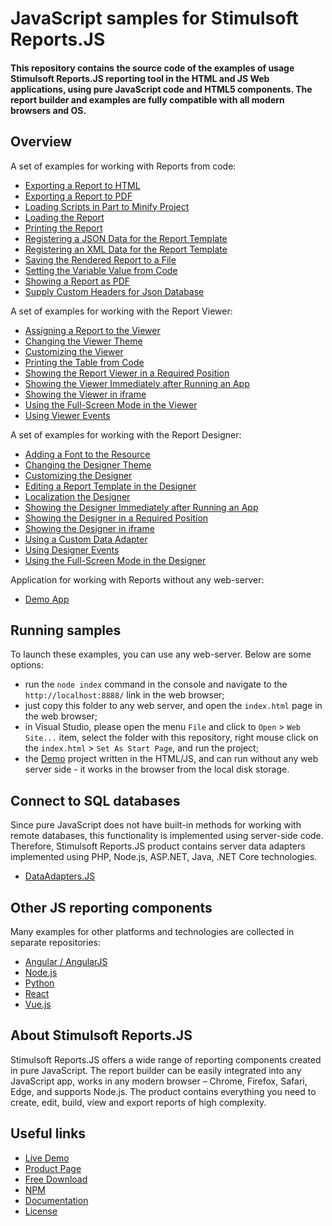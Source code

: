 # JavaScript samples for Stimulsoft Reports.JS

#### This repository contains the source code of the examples of usage Stimulsoft Reports.JS reporting tool in the HTML and JS Web applications, using pure JavaScript code and HTML5 components. The report builder and examples are fully compatible with all modern browsers and OS.

## Overview
A set of examples for working with Reports from code:
* [Exporting a Report to HTML](https://github.com/stimulsoft/Samples-Reports.JS-for-HTML/blob/main/Working%20with%20Report/Exporting%20a%20Report%20to%20HTML.html)
* [Exporting a Report to PDF](https://github.com/stimulsoft/Samples-Reports.JS-for-HTML/blob/main/Working%20with%20Report/Exporting%20a%20Report%20to%20PDF.html)
* [Loading Scripts in Part to Minify Project](https://github.com/stimulsoft/Samples-Reports.JS-for-HTML/blob/main/Working%20with%20Report/Loading%20Scripts%20in%20Part%20to%20Minify%20Project.html)
* [Loading the Report](https://github.com/stimulsoft/Samples-Reports.JS-for-HTML/blob/main/Working%20with%20Report/Loading%20the%20Report.html)
* [Printing the Report](https://github.com/stimulsoft/Samples-Reports.JS-for-HTML/blob/main/Working%20with%20Report/Printing%20the%20Report.html)
* [Registering a JSON Data for the Report Template](https://github.com/stimulsoft/Samples-Reports.JS-for-HTML/blob/main/Working%20with%20Report/Registering%20a%20JSON%20Data%20for%20the%20Report%20Template.html)
* [Registering an XML Data for the Report Template](https://github.com/stimulsoft/Samples-Reports.JS-for-HTML/blob/main/Working%20with%20Report/Registering%20an%20XML%20Data%20for%20the%20Report%20Template.html)
* [Saving the Rendered Report to a File](https://github.com/stimulsoft/Samples-Reports.JS-for-HTML/blob/main/Working%20with%20Report/Saving%20the%20Rendered%20Report%20to%20a%20File.html)
* [Setting the Variable Value from Code](https://github.com/stimulsoft/Samples-Reports.JS-for-HTML/blob/main/Working%20with%20Report/Setting%20the%20Variable%20Value%20from%20Code.html)
* [Showing a Report as PDF](https://github.com/stimulsoft/Samples-Reports.JS-for-HTML/blob/main/Working%20with%20Report/Showing%20a%20Report%20as%20PDF.html)
* [Supply Custom Headers for Json Database](https://github.com/stimulsoft/Samples-Reports.JS-for-HTML/blob/main/Working%20with%20Report/Supply%20Custom%20Headers%20for%20Json%20Database.html)
  
A set of examples for working with the Report Viewer:
* [Assigning a Report to the Viewer](https://github.com/stimulsoft/Samples-Reports.JS-for-HTML/blob/main/Working%20with%20Viewer/Assigning%20a%20Report%20to%20the%20Viewer.html)
* [Changing the Viewer Theme](https://github.com/stimulsoft/Samples-Reports.JS-for-HTML/blob/main/Working%20with%20Viewer/Changing%20the%20Viewer%20Theme.html)
* [Customizing the Viewer](https://github.com/stimulsoft/Samples-Reports.JS-for-HTML/blob/main/Working%20with%20Viewer/Customizing%20the%20Viewer.html)
* [Printing the Table from Code](https://github.com/stimulsoft/Samples-Reports.JS-for-HTML/blob/main/Working%20with%20Viewer/Printing%20the%20Table%20from%20Code.html)
* [Showing the Report Viewer in a Required Position](https://github.com/stimulsoft/Samples-Reports.JS-for-HTML/blob/main/Working%20with%20Viewer/Showing%20the%20Report%20Viewer%20in%20a%20Required%20Position.html)
* [Showing the Viewer Immediately after Running an App](https://github.com/stimulsoft/Samples-Reports.JS-for-HTML/blob/main/Working%20with%20Viewer/Showing%20the%20Viewer%20Immediately%20after%20Running%20an%20App.html)
* [Showing the Viewer in iframe](https://github.com/stimulsoft/Samples-Reports.JS-for-HTML/blob/main/Working%20with%20Viewer/Showing%20the%20Viewer%20in%20iframe.html)
* [Using the Full-Screen Mode in the Viewer](https://github.com/stimulsoft/Samples-Reports.JS-for-HTML/blob/main/Working%20with%20Viewer/Using%20the%20Full-Screen%20Mode%20in%20the%20Viewer.html)
* [Using Viewer Events](https://github.com/stimulsoft/Samples-Reports.JS-for-HTML/blob/main/Working%20with%20Viewer/Using%20Viewer%20Events.html)
  
A set of examples for working with the Report Designer:
* [Adding a Font to the Resource](https://github.com/stimulsoft/Samples-Reports.JS-for-HTML/blob/main/Working%20with%20Designer/Adding%20a%20Font%20to%20the%20Resource.html)
* [Changing the Designer Theme](https://github.com/stimulsoft/Samples-Reports.JS-for-HTML/blob/main/Working%20with%20Designer/Changing%20the%20Designer%20Theme.html)
* [Customizing the Designer](https://github.com/stimulsoft/Samples-Reports.JS-for-HTML/blob/main/Working%20with%20Designer/Customizing%20the%20Designer.html)
* [Editing a Report Template in the Designer](https://github.com/stimulsoft/Samples-Reports.JS-for-HTML/blob/main/Working%20with%20Designer/Editing%20a%20Report%20Template%20in%20the%20Designer.html)
* [Localization the Designer](https://github.com/stimulsoft/Samples-Reports.JS-for-HTML/blob/main/Working%20with%20Designer/Localization%20the%20Designer.html)
* [Showing the Designer Immediately after Running an App](https://github.com/stimulsoft/Samples-Reports.JS-for-HTML/blob/main/Working%20with%20Designer/Showing%20the%20Designer%20Immediately%20after%20Running%20an%20App.html)
* [Showing the Designer in a Required Position](https://github.com/stimulsoft/Samples-Reports.JS-for-HTML/blob/main/Working%20with%20Designer/Showing%20the%20Designer%20in%20a%20Required%20Position.html)
* [Showing the Designer in iframe](https://github.com/stimulsoft/Samples-Reports.JS-for-HTML/blob/main/Working%20with%20Designer/Showing%20the%20Designer%20in%20iframe.html)
* [Using a Custom Data Adapter](https://github.com/stimulsoft/Samples-Reports.JS-for-HTML/blob/main/Working%20with%20Designer/Using%20a%20Custom%20Data%20Adapter.html)
* [Using Designer Events](https://github.com/stimulsoft/Samples-Reports.JS-for-HTML/blob/main/Working%20with%20Designer/Using%20Designer%20Events.html)
* [Using the Full-Screen Mode in the Designer](https://github.com/stimulsoft/Samples-Reports.JS-for-HTML/blob/main/Working%20with%20Designer/Using%20the%20Full-Screen%20Mode%20in%20the%20Designer.html)
  
Application for working with Reports without any web-server:
* [Demo App](https://github.com/stimulsoft/Samples-Reports.JS-for-HTML/tree/main/Demo)

## Running samples
To launch these examples, you can use any web-server. Below are some options:
* run the `node index` command in the console and navigate to the `http://localhost:8888/` link in the web browser;
* just copy this folder to any web server, and open the `index.html` page in the web browser;
* in Visual Studio, please open the menu `File` and click to `Open` > `Web Site...` item, select the folder with this repository, right mouse click on the `index.html` > `Set As Start Page`, and run the project;
* the [Demo](https://github.com/stimulsoft/Samples-Reports.JS-for-HTML/tree/main/Demo) project written in the HTML/JS, and can run without any web server side - it works in the browser from the local disk storage.

## Connect to SQL databases
Since pure JavaScript does not have built-in methods for working with remote databases, this functionality is implemented using server-side code. Therefore, Stimulsoft Reports.JS product contains server data adapters implemented using PHP, Node.js, ASP.NET, Java, .NET Core technologies.
* [DataAdapters.JS](https://github.com/stimulsoft/DataAdapters.JS)

## Other JS reporting components
Many examples for other platforms and technologies are collected in separate repositories:
* [Angular / AngularJS](https://github.com/stimulsoft/Samples-Reports.JS-for-Angular)
* [Node.js](https://github.com/stimulsoft/Samples-Reports.JS-for-Node.js)
* [Python](https://github.com/stimulsoft/Samples-Reports.JS-for-Python)
* [React](https://github.com/stimulsoft/Samples-Reports.JS-for-React)
* [Vue.js](https://github.com/stimulsoft/Samples-Reports.JS-for-Vue.js)

## About Stimulsoft Reports.JS
Stimulsoft Reports.JS offers a wide range of reporting components created in pure JavaScript. The report builder can be easily integrated into any JavaScript app, works in any modern browser – Chrome, Firefox, Safari, Edge, and supports Node.js. The product contains everything you need to create, edit, build, view and export reports of high complexity.

## Useful links
* [Live Demo](http://demo.stimulsoft.com/#Js)
* [Product Page](https://www.stimulsoft.com/en/products/reports-js)
* [Free Download](https://www.stimulsoft.com/en/downloads)
* [NPM](https://www.npmjs.com/package/stimulsoft-reports-js)
* [Documentation](https://www.stimulsoft.com/en/documentation/online/programming-manual/index.html?reports_js.htm)
* [License](LICENSE.md)
